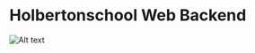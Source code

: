 # Holbertonschool Web Backend
![Alt text](https://blog.holbertonschool.com/wp-content/uploads/2020/04/unnamed-2.png)
